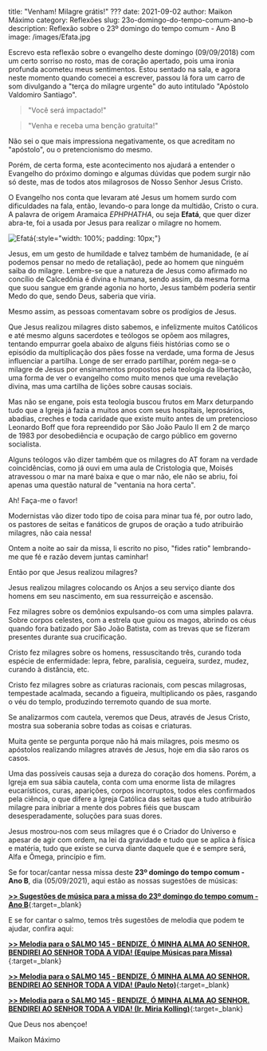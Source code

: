 title: "Venham! Milagre grátis!" ???
date: 2021-09-02
author: Maikon Máximo
category: Reflexões
slug: 23o-domingo-do-tempo-comum-ano-b
description: Reflexão sobre o 23º domingo do tempo comum - Ano B
image: /images/Efata.jpg

Escrevo esta reflexão sobre o evangelho deste domingo (09/09/2018) com um certo sorriso no rosto,
mas de coração apertado, pois uma ironia profunda acometeu meus sentimentos.
Estou sentado na sala, e agora neste momento quando comecei a escrever,
passou lá fora um carro de som divulgando a "terça do milagre urgente" do auto intitulado "Apóstolo Valdomiro Santiago". 

>"Você será impactado!"

>"Venha e receba uma benção gratuita!"

Não sei o que mais impressiona negativamente, os que acreditam no "apóstolo", ou o pretencionismo do mesmo.  

Porém, de certa forma, este acontecimento nos ajudará a entender o Evangelho do próximo domingo
e algumas dúvidas que podem surgir não só deste, mas de todos atos milagrosos de Nosso Senhor Jesus Cristo.

O Evangelho nos conta que levaram até Jesus um homem surdo com dificuldades na fala,
então, levando-o para longe da multidão, Cristo o cura. 
A palavra de origem Aramaica 
_EPHPHATHA_, ou seja **Efatá**, que quer dizer abra-te, foi a usada por Jesus para realizar o milagre no homem.

![Efatá](https://blog.musicasparamissa.com.br/images/Efata.jpg){:style="width: 100%; padding: 10px;"}

Jesus, em um gesto de humildade e talvez também de humanidade, (e aí podemos pensar no medo de retaliação),
pede ao homem que ninguém saiba do milagre. Lembre-se que a natureza de Jesus como afirmado no concílio de Calcedônia é divina e humana,
sendo assim, da mesma forma que suou sangue em grande agonia no horto, Jesus também poderia sentir Medo do que, sendo Deus, saberia que viria.

Mesmo assim, as pessoas comentavam sobre os prodígios de Jesus. 

Que Jesus realizou milagres disto sabemos, e infelizmente muitos Católicos e até mesmo alguns sacerdotes e teólogos se opõem aos milagres,
tentando empurrar goela abaixo de alguns fiéis histórias como se o episódio da multiplicação dos pães fosse na verdade, uma forma de Jesus influenciar a partilha.
Longe de ser errado partilhar, porém nega-se o milagre de Jesus por ensinamentos propostos pela teologia da libertação,
uma forma de ver o evangelho como muito menos que uma revelação divina, mas uma cartilha de lições sobre causas sociais.

Mas não se engane, pois esta teologia buscou frutos em Marx deturpando tudo que a Igreja já fazia a muitos anos com seus hospitais,
leprosários, abadias, creches e toda caridade que existe muito antes de um pretencioso Leonardo Boff que fora repreendido por São João Paulo II
em 2 de março de 1983 por desobediência e ocupação de cargo público em governo socialista.

Alguns teólogos vão dizer também que os milagres do AT foram na verdade coincidências, como já ouvi em uma aula de Cristologia que,
Moisés atravessou o mar na maré baixa e que o mar não, ele não se abriu, foi apenas uma questão natural de "ventania na hora certa".

Ah! Faça-me o favor!

Modernistas vão dizer todo tipo de coisa para minar tua fé, por outro lado,
os pastores de seitas e fanáticos de grupos de oração a tudo atribuirão milagres, não caia nessa!

Ontem a noite ao sair da missa, li escrito no piso, "fides ratio" lembrando-me que fé e razão devem juntas caminhar! 

Então por que Jesus realizou milagres? 

Jesus realizou milagres colocando os Anjos a seu serviço diante dos homens em seu nascimento, em sua ressurreição e ascensão.

Fez milagres sobre os demônios expulsando-os com uma simples palavra.
Sobre corpos celestes, com a estrela que guiou os magos, abrindo os céus quando fora batizado por São João Batista,
com as trevas que se fizeram presentes durante sua crucificação.

Cristo fez milagres sobre os homens, ressuscitando três, curando toda espécie de enfermidade:
lepra, febre, paralisia, cegueira, surdez, mudez, curando à distância, etc.

Cristo fez milagres sobre as criaturas racionais, com pescas milagrosas, tempestade acalmada, secando a figueira,
multiplicando os pães, rasgando o véu do templo, produzindo terremoto quando de sua morte.

Se analizarmos com cautela, veremos que Deus, através de Jesus Cristo, mostra sua soberania sobre todas as coisas e criaturas.

Muita gente se pergunta porque não há mais milagres, pois mesmo os apóstolos realizando milagres através de Jesus, hoje em dia são raros os casos. 

Uma das possíveis causas seja a dureza do coração dos homens.
Porém, a Igreja em sua sábia cautela, conta com uma enorme lista de milagres eucarísticos, curas, aparições, corpos incorruptos,
todos eles confirmados pela ciência, o que difere a Igreja Católica das seitas que a tudo atribuirão milagre
para inibriar a mente dos pobres fiéis que buscam desesperadamente, soluções para suas dores. 

Jesus mostrou-nos com seus milagres que é o Criador do Universo e apesar de agir com ordem,
na lei da gravidade e tudo que se aplica à física e matéria,
tudo que existe se curva diante daquele que é e sempre será, Alfa e Ômega, princípio e fim. 

Se for tocar/cantar nessa missa deste **23º domingo do tempo comum - Ano B**, dia (05/09/2021),
aqui estão as nossas sugestões de músicas:

[**>> Sugestões de música para a missa do 23º domingo do tempo comum - Ano B**](https://musicasparamissa.com.br/sugestoes-para/23o-domingo-do-tempo-comum-ano-b/){:target=\_blank}

E se for cantar o salmo, temos três sugestões de melodia que podem te ajudar, confira aqui:

[**>> Melodia para o SALMO 145 - BENDIZE, Ó MINHA ALMA AO SENHOR. BENDIREI AO SENHOR TODA A VIDA! (Equipe Músicas para Missa)**](https://musicasparamissa.com.br/musica/salmo-145-bendize-o-minha-alma-ao-senhor-bendirei-ao-senhor-toda-a-vida/){:target=\_blank}

[**>> Melodia para o SALMO 145 - BENDIZE, Ó MINHA ALMA AO SENHOR. BENDIREI AO SENHOR TODA A VIDA! (Paulo Neto)**](https://musicasparamissa.com.br/musica/salmo-145-bendize-minh-alma-ao-senhor-paulo-neto/){:target=\_blank}

[**>> Melodia para o SALMO 145 - BENDIZE, Ó MINHA ALMA AO SENHOR. BENDIREI AO SENHOR TODA A VIDA! (Ir. Miria Kolling)**](https://musicasparamissa.com.br/musica/salmo-145-146-bendize-o-minha-alma-ao-senhor-ir-miria/){:target=\_blank}

Que Deus nos abençoe!

Maikon Máximo
